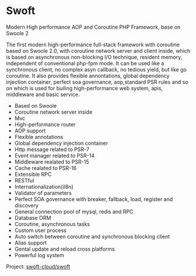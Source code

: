 # Swoft

Modern High performance AOP and Coroutine PHP Framework, base on Swoole 2

The first modern high-performance full-stack framework with coroutine based on Swoole 2.0, with coroutine network server and client inside, which is based on asynchronous non-blocking I/O technique, resident memory, independent of conventional php-fpm mode. It can be used like a synchronous client, no complex asyn callback, no tedious yield, but like go coroutine. It also provides flexible annontations, global dependency injection container, perfect soa governance, aop,standard PSR rules and so on which is used for builing high-performance web system, apis, middleware and basic service.

- Based on Swoole
- Coroutine network server inside
- Mvc 
- High-performance router
- AOP support
- Flexible annotations
- Global dependency injection container
- Http message related to PSR-7
- Event manager related to PSR-14
- Middleware realated to PSR-15
- Cache realated to PSR-16
- Extensible RPC
- RESTful 
- Internationalization(il8n)
- Validator of parameters
- Perfect SOA governance with breaker, fallback, load, register and discovery
- General connection pool of mysql, redis and RPC
- Database ORM
- Coroutine, asynchronous tasks
- Custom user process
- Auto switch between coroutine and synchronous blocking client
- Alias support
- Gental update and reload cross platforms
- Powerful log system

Project: [swoft-cloud/swoft](https://github.com/swoft-cloud/swoft)

